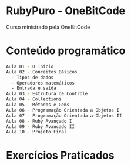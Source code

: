 # RubyPuro - OneBitCode

Curso ministrado pela OneBitCode

# Conteúdo programático
```sh
Aula 01 - O Início
Aula 02 - Conceitos Básicos
  - Tipos de dados
  - Operadores matemáticos
  - Entrada e saída
Aula 03 - Estrutura de Controle
Aula 04 - Collections
Aula 05 - Métodos e Gems
Aula 06 - Programação Orientada a Objetos I
Aula 07 - Programação Orientada a Objetos II
Aula 08 - Ruby Avançado I
Aula 09 - Ruby Avançado II
Aula 10 - Projeto Final
```

# Exercícios Praticados

